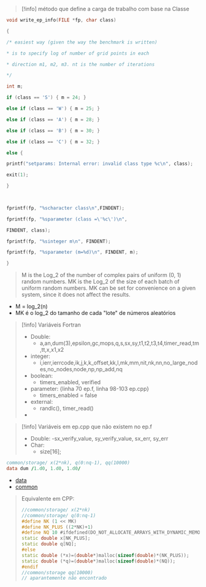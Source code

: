 
> [!info] método que define a carga de trabalho com base na Classe
```C
void write_ep_info(FILE *fp, char class)

{

/* easiest way (given the way the benchmark is written)

* is to specify log of number of grid points in each

* direction m1, m2, m3. nt is the number of iterations

*/

int m;

if (class == 'S') { m = 24; }

else if (class == 'W') { m = 25; }

else if (class == 'A') { m = 28; }

else if (class == 'B') { m = 30; }

else if (class == 'C') { m = 32; }

else {

printf("setparams: Internal error: invalid class type %c\n", class);

exit(1);

}

  

fprintf(fp, "%scharacter class\n",FINDENT);

fprintf(fp, "%sparameter (class =\'%c\')\n",

FINDENT, class);

fprintf(fp, "%sinteger m\n", FINDENT);

fprintf(fp, "%sparameter (m=%d)\n", FINDENT, m);

}
```

>M is the Log_2 of the number of complex pairs of uniform (0, 1) random
numbers.  MK is the Log_2 of the size of each batch of uniform random numbers.  MK can be set for convenience on a given system, since it does not affect the results.
- M = log_2(n)
- MK é o log_2 do tamanho de cada "lote" de números aleatórios

> [!info] Variáveis Fortran
> - Double:
> 	- a,an,dum(3),epsilon,gc,mops,q,s,sx,sy,t1,t2,t3,t4,timer_read,tm,tt,x,x1,x2
> - integer:
> 	- i,ierr,ierrcode,ik,j,k,k_offset,kk,l,mk,mm,nit,nk,nn,no_large_nodes,no_nodes,node,np,np_add,nq
> - boolean:
> 	- timers_enabled, verified
> - parameter: {linha 70 ep.f, linha 98-103 ep.cpp}
> 	- timers_enabled = false
> - external:
> 	- randlc(), timer_read()
> - 

>[!info] Variáveis em ep.cpp que não existem no ep.f
> - Double:
> 	-sx_verify_value, sy_verify_value, sx_err, sy_err
> - Char:
> 	- size[16];
> 

```fortran
common/storage/ x(2*nk), q(0:nq-1), qq(10000)
data dum /1.d0, 1.d0, 1.d0/
```
- [data](https://docs.oracle.com/cd/E19957-01/805-4939/6j4m0vn85/index.html)
- [common](https://docs.oracle.com/cd/E19957-01/805-4939/6j4m0vn7v/index.html)
> Equivalente em CPP:
> ```cpp
> //common/storage/ x(2*nk)
> //common/storage/ q(0:nq-1)
> #define NK (1 << MK)
> #define NK_PLUS ((2*NK)+1)
> #define NQ 10 #ifdefined(DO_NOT_ALLOCATE_ARRAYS_WITH_DYNAMIC_MEMORY_AND_AS_SINGLE_DIMENSION)
> static double x[NK_PLUS];
> static double q[NQ];
> #else
> static double (*x)=(double*)malloc(sizeof(double)*(NK_PLUS));
> static double (*q)=(double*)malloc(sizeof(double)*(NQ));
> #endif
> //common/storage qq(10000)
> // aparantemente não encontrado
> 
> ```

